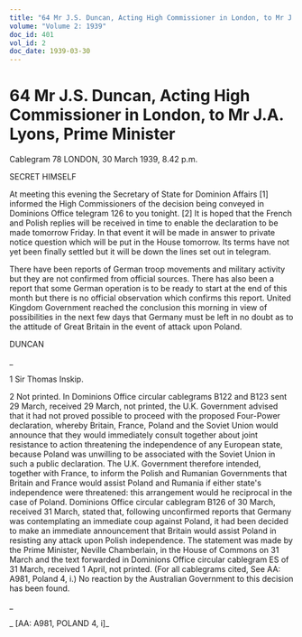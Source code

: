```yaml
---
title: "64 Mr J.S. Duncan, Acting High Commissioner in London, to Mr J.A. Lyons, Prime Minister"
volume: "Volume 2: 1939"
doc_id: 401
vol_id: 2
doc_date: 1939-03-30
---
```


# 64 Mr J.S. Duncan, Acting High Commissioner in London, to Mr J.A. Lyons, Prime Minister

Cablegram 78 LONDON, 30 March 1939, 8.42 p.m.

SECRET HIMSELF

At meeting this evening the Secretary of State for Dominion Affairs [1] informed the High Commissioners of the decision being conveyed in Dominions Office telegram 126 to you tonight. [2] It is hoped that the French and Polish replies will be received in time to enable the declaration to be made tomorrow Friday. In that event it will be made in answer to private notice question which will be put in the House tomorrow. Its terms have not yet been finally settled but it will be down the lines set out in telegram.

There have been reports of German troop movements and military activity but they are not confirmed from official sources. There has also been a report that some German operation is to be ready to start at the end of this month but there is no official observation which confirms this report. United Kingdom Government reached the conclusion this morning in view of possibilities in the next few days that Germany must be left in no doubt as to the attitude of Great Britain in the event of attack upon Poland.

DUNCAN

_

1 Sir Thomas Inskip.

2 Not printed. In Dominions Office circular cablegrams B122 and B123 sent 29 March, received 29 March, not printed, the U.K. Government advised that it had not proved possible to proceed with the proposed Four-Power declaration, whereby Britain, France, Poland and the Soviet Union would announce that they would immediately consult together about joint resistance to action threatening the independence of any European state, because Poland was unwilling to be associated with the Soviet Union in such a public declaration. The U.K. Government therefore intended, together with France, to inform the Polish and Rumanian Governments that Britain and France would assist Poland and Rumania if either state's independence were threatened: this arrangement would he reciprocal in the case of Poland. Dominions Office circular cablegram B126 of 30 March, received 31 March, stated that, following unconfirmed reports that Germany was contemplating an immediate coup against Poland, it had been decided to make an immediate announcement that Britain would assist Poland in resisting any attack upon Polish independence. The statement was made by the Prime Minister, Neville Chamberlain, in the House of Commons on 31 March and the text forwarded in Dominions Office circular cablegram ES of 31 March, received 1 April, not printed. (For all cablegrams cited, See AA: A981, Poland 4, i.) No reaction by the Australian Government to this decision has been found.

_

_ [AA: A981, POLAND 4, i]_
